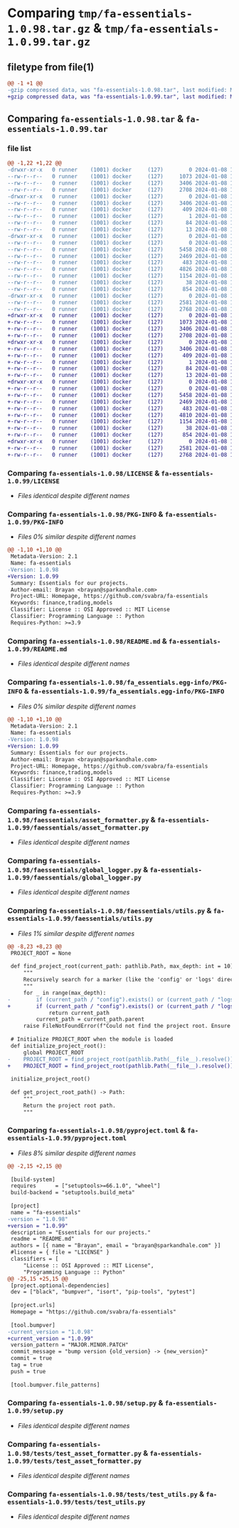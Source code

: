 # Comparing `tmp/fa-essentials-1.0.98.tar.gz` & `tmp/fa-essentials-1.0.99.tar.gz`

## filetype from file(1)

```diff
@@ -1 +1 @@
-gzip compressed data, was "fa-essentials-1.0.98.tar", last modified: Mon Jan  8 15:12:03 2024, max compression
+gzip compressed data, was "fa-essentials-1.0.99.tar", last modified: Mon Jan  8 15:20:25 2024, max compression
```

## Comparing `fa-essentials-1.0.98.tar` & `fa-essentials-1.0.99.tar`

### file list

```diff
@@ -1,22 +1,22 @@
-drwxr-xr-x   0 runner    (1001) docker     (127)        0 2024-01-08 15:12:03.106529 fa-essentials-1.0.98/
--rw-r--r--   0 runner    (1001) docker     (127)     1073 2024-01-08 15:11:40.000000 fa-essentials-1.0.98/LICENSE
--rw-r--r--   0 runner    (1001) docker     (127)     3406 2024-01-08 15:12:03.102529 fa-essentials-1.0.98/PKG-INFO
--rw-r--r--   0 runner    (1001) docker     (127)     2708 2024-01-08 15:11:40.000000 fa-essentials-1.0.98/README.md
-drwxr-xr-x   0 runner    (1001) docker     (127)        0 2024-01-08 15:12:03.102529 fa-essentials-1.0.98/fa_essentials.egg-info/
--rw-r--r--   0 runner    (1001) docker     (127)     3406 2024-01-08 15:12:03.000000 fa-essentials-1.0.98/fa_essentials.egg-info/PKG-INFO
--rw-r--r--   0 runner    (1001) docker     (127)      409 2024-01-08 15:12:03.000000 fa-essentials-1.0.98/fa_essentials.egg-info/SOURCES.txt
--rw-r--r--   0 runner    (1001) docker     (127)        1 2024-01-08 15:12:03.000000 fa-essentials-1.0.98/fa_essentials.egg-info/dependency_links.txt
--rw-r--r--   0 runner    (1001) docker     (127)       84 2024-01-08 15:12:03.000000 fa-essentials-1.0.98/fa_essentials.egg-info/requires.txt
--rw-r--r--   0 runner    (1001) docker     (127)       13 2024-01-08 15:12:03.000000 fa-essentials-1.0.98/fa_essentials.egg-info/top_level.txt
-drwxr-xr-x   0 runner    (1001) docker     (127)        0 2024-01-08 15:12:03.102529 fa-essentials-1.0.98/faessentials/
--rw-r--r--   0 runner    (1001) docker     (127)        0 2024-01-08 15:11:40.000000 fa-essentials-1.0.98/faessentials/__init__.py
--rw-r--r--   0 runner    (1001) docker     (127)     5458 2024-01-08 15:11:40.000000 fa-essentials-1.0.98/faessentials/asset_formatter.py
--rw-r--r--   0 runner    (1001) docker     (127)     2469 2024-01-08 15:11:40.000000 fa-essentials-1.0.98/faessentials/global_logger.py
--rw-r--r--   0 runner    (1001) docker     (127)      483 2024-01-08 15:11:40.000000 fa-essentials-1.0.98/faessentials/security.py
--rw-r--r--   0 runner    (1001) docker     (127)     4826 2024-01-08 15:11:40.000000 fa-essentials-1.0.98/faessentials/utils.py
--rw-r--r--   0 runner    (1001) docker     (127)     1154 2024-01-08 15:11:56.000000 fa-essentials-1.0.98/pyproject.toml
--rw-r--r--   0 runner    (1001) docker     (127)       38 2024-01-08 15:12:03.106529 fa-essentials-1.0.98/setup.cfg
--rw-r--r--   0 runner    (1001) docker     (127)      854 2024-01-08 15:11:40.000000 fa-essentials-1.0.98/setup.py
-drwxr-xr-x   0 runner    (1001) docker     (127)        0 2024-01-08 15:12:03.102529 fa-essentials-1.0.98/tests/
--rw-r--r--   0 runner    (1001) docker     (127)     2581 2024-01-08 15:11:40.000000 fa-essentials-1.0.98/tests/test_asset_formatter.py
--rw-r--r--   0 runner    (1001) docker     (127)     2768 2024-01-08 15:11:40.000000 fa-essentials-1.0.98/tests/test_utils.py
+drwxr-xr-x   0 runner    (1001) docker     (127)        0 2024-01-08 15:20:25.702635 fa-essentials-1.0.99/
+-rw-r--r--   0 runner    (1001) docker     (127)     1073 2024-01-08 15:20:05.000000 fa-essentials-1.0.99/LICENSE
+-rw-r--r--   0 runner    (1001) docker     (127)     3406 2024-01-08 15:20:25.702635 fa-essentials-1.0.99/PKG-INFO
+-rw-r--r--   0 runner    (1001) docker     (127)     2708 2024-01-08 15:20:05.000000 fa-essentials-1.0.99/README.md
+drwxr-xr-x   0 runner    (1001) docker     (127)        0 2024-01-08 15:20:25.702635 fa-essentials-1.0.99/fa_essentials.egg-info/
+-rw-r--r--   0 runner    (1001) docker     (127)     3406 2024-01-08 15:20:25.000000 fa-essentials-1.0.99/fa_essentials.egg-info/PKG-INFO
+-rw-r--r--   0 runner    (1001) docker     (127)      409 2024-01-08 15:20:25.000000 fa-essentials-1.0.99/fa_essentials.egg-info/SOURCES.txt
+-rw-r--r--   0 runner    (1001) docker     (127)        1 2024-01-08 15:20:25.000000 fa-essentials-1.0.99/fa_essentials.egg-info/dependency_links.txt
+-rw-r--r--   0 runner    (1001) docker     (127)       84 2024-01-08 15:20:25.000000 fa-essentials-1.0.99/fa_essentials.egg-info/requires.txt
+-rw-r--r--   0 runner    (1001) docker     (127)       13 2024-01-08 15:20:25.000000 fa-essentials-1.0.99/fa_essentials.egg-info/top_level.txt
+drwxr-xr-x   0 runner    (1001) docker     (127)        0 2024-01-08 15:20:25.698635 fa-essentials-1.0.99/faessentials/
+-rw-r--r--   0 runner    (1001) docker     (127)        0 2024-01-08 15:20:05.000000 fa-essentials-1.0.99/faessentials/__init__.py
+-rw-r--r--   0 runner    (1001) docker     (127)     5458 2024-01-08 15:20:05.000000 fa-essentials-1.0.99/faessentials/asset_formatter.py
+-rw-r--r--   0 runner    (1001) docker     (127)     2469 2024-01-08 15:20:05.000000 fa-essentials-1.0.99/faessentials/global_logger.py
+-rw-r--r--   0 runner    (1001) docker     (127)      483 2024-01-08 15:20:05.000000 fa-essentials-1.0.99/faessentials/security.py
+-rw-r--r--   0 runner    (1001) docker     (127)     4810 2024-01-08 15:20:05.000000 fa-essentials-1.0.99/faessentials/utils.py
+-rw-r--r--   0 runner    (1001) docker     (127)     1154 2024-01-08 15:20:18.000000 fa-essentials-1.0.99/pyproject.toml
+-rw-r--r--   0 runner    (1001) docker     (127)       38 2024-01-08 15:20:25.702635 fa-essentials-1.0.99/setup.cfg
+-rw-r--r--   0 runner    (1001) docker     (127)      854 2024-01-08 15:20:05.000000 fa-essentials-1.0.99/setup.py
+drwxr-xr-x   0 runner    (1001) docker     (127)        0 2024-01-08 15:20:25.702635 fa-essentials-1.0.99/tests/
+-rw-r--r--   0 runner    (1001) docker     (127)     2581 2024-01-08 15:20:05.000000 fa-essentials-1.0.99/tests/test_asset_formatter.py
+-rw-r--r--   0 runner    (1001) docker     (127)     2768 2024-01-08 15:20:05.000000 fa-essentials-1.0.99/tests/test_utils.py
```

### Comparing `fa-essentials-1.0.98/LICENSE` & `fa-essentials-1.0.99/LICENSE`

 * *Files identical despite different names*

### Comparing `fa-essentials-1.0.98/PKG-INFO` & `fa-essentials-1.0.99/PKG-INFO`

 * *Files 0% similar despite different names*

```diff
@@ -1,10 +1,10 @@
 Metadata-Version: 2.1
 Name: fa-essentials
-Version: 1.0.98
+Version: 1.0.99
 Summary: Essentials for our projects.
 Author-email: Brayan <brayan@sparkandhale.com>
 Project-URL: Homepage, https://github.com/svabra/fa-essentials
 Keywords: finance,trading,models
 Classifier: License :: OSI Approved :: MIT License
 Classifier: Programming Language :: Python
 Requires-Python: >=3.9
```

### Comparing `fa-essentials-1.0.98/README.md` & `fa-essentials-1.0.99/README.md`

 * *Files identical despite different names*

### Comparing `fa-essentials-1.0.98/fa_essentials.egg-info/PKG-INFO` & `fa-essentials-1.0.99/fa_essentials.egg-info/PKG-INFO`

 * *Files 0% similar despite different names*

```diff
@@ -1,10 +1,10 @@
 Metadata-Version: 2.1
 Name: fa-essentials
-Version: 1.0.98
+Version: 1.0.99
 Summary: Essentials for our projects.
 Author-email: Brayan <brayan@sparkandhale.com>
 Project-URL: Homepage, https://github.com/svabra/fa-essentials
 Keywords: finance,trading,models
 Classifier: License :: OSI Approved :: MIT License
 Classifier: Programming Language :: Python
 Requires-Python: >=3.9
```

### Comparing `fa-essentials-1.0.98/faessentials/asset_formatter.py` & `fa-essentials-1.0.99/faessentials/asset_formatter.py`

 * *Files identical despite different names*

### Comparing `fa-essentials-1.0.98/faessentials/global_logger.py` & `fa-essentials-1.0.99/faessentials/global_logger.py`

 * *Files identical despite different names*

### Comparing `fa-essentials-1.0.98/faessentials/utils.py` & `fa-essentials-1.0.99/faessentials/utils.py`

 * *Files 1% similar despite different names*

```diff
@@ -8,23 +8,23 @@
 PROJECT_ROOT = None
 
 def find_project_root(current_path: pathlib.Path, max_depth: int = 10) -> pathlib.Path:
     """
     Recursively search for a marker (like the 'config' or 'logs' directory) to find the project root.
     """
     for _ in range(max_depth):
-        if (current_path / "config").exists() or (current_path / "logs").exists():            
+        if (current_path / "config").exists() or (current_path / "logs").exists():
             return current_path
         current_path = current_path.parent
     raise FileNotFoundError(f"Could not find the project root. Ensure the 'config' or 'logs' folder exists in {current_path.name}")
 
 # Initialize PROJECT_ROOT when the module is loaded
 def initialize_project_root():
     global PROJECT_ROOT
-    PROJECT_ROOT = find_project_root(pathlib.Path(__file__).resolve())    
+    PROJECT_ROOT = find_project_root(pathlib.Path(__file__).resolve())
 
 initialize_project_root()
 
 def get_project_root_path() -> Path:
     """
     Return the project root path.
     """
```

### Comparing `fa-essentials-1.0.98/pyproject.toml` & `fa-essentials-1.0.99/pyproject.toml`

 * *Files 8% similar despite different names*

```diff
@@ -2,15 +2,15 @@
 
 [build-system]
 requires      = ["setuptools>=66.1.0", "wheel"]
 build-backend = "setuptools.build_meta"
 
 [project]
 name = "fa-essentials"
-version = "1.0.98"
+version = "1.0.99"
 description = "Essentials for our projects."
 readme = "README.md"
 authors = [{ name = "Brayan", email = "brayan@sparkandhale.com" }]
 #license = { file = "LICENSE" }
 classifiers = [
     "License :: OSI Approved :: MIT License",
     "Programming Language :: Python"
@@ -25,15 +25,15 @@
 [project.optional-dependencies]
 dev = ["black", "bumpver", "isort", "pip-tools", "pytest"]
 
 [project.urls]
 Homepage = "https://github.com/svabra/fa-essentials"
 
 [tool.bumpver]
-current_version = "1.0.98"
+current_version = "1.0.99"
 version_pattern = "MAJOR.MINOR.PATCH"
 commit_message = "bump version {old_version} -> {new_version}"
 commit = true
 tag = true
 push = true
 
 [tool.bumpver.file_patterns]
```

### Comparing `fa-essentials-1.0.98/setup.py` & `fa-essentials-1.0.99/setup.py`

 * *Files identical despite different names*

### Comparing `fa-essentials-1.0.98/tests/test_asset_formatter.py` & `fa-essentials-1.0.99/tests/test_asset_formatter.py`

 * *Files identical despite different names*

### Comparing `fa-essentials-1.0.98/tests/test_utils.py` & `fa-essentials-1.0.99/tests/test_utils.py`

 * *Files identical despite different names*

